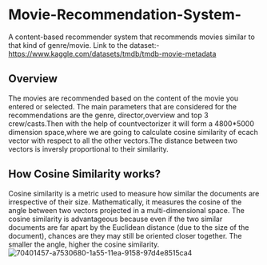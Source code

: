 # Movie-Recommendation-System-

A content-based recommender system that recommends movies similar to that kind of genre/movie.
Link to the dataset:-https://www.kaggle.com/datasets/tmdb/tmdb-movie-metadata

## Overview
The movies are recommended based on the content of the movie you entered or selected. The main parameters that are considered for the recommendations are the genre,
director,overview and top 3 crew/casts.Then with the help of countvectorizer it will form a 4800*5000 dimension space,where we are going to calculate cosine similarity of ecach vector 
with respect to all the other vectors.The distance between two vectors is inversly proportional to their similarity.

## How Cosine Similarity works?
Cosine similarity is a metric used to measure how similar the documents are irrespective of their size.
Mathematically, it measures the cosine of the angle between two vectors projected in a multi-dimensional space.
The cosine similarity is advantageous because even if the two similar documents are far apart by the Euclidean distance (due to the size of the document), 
chances are they may still be oriented closer together. The smaller the angle, higher the cosine similarity.
![70401457-a7530680-1a55-11ea-9158-97d4e8515ca4](https://user-images.githubusercontent.com/68815179/199078322-f405f453-52cd-409d-8a35-b59224a56e9e.png)

